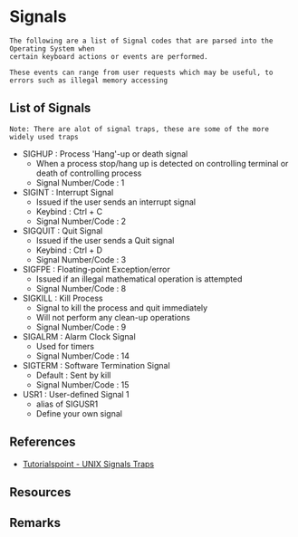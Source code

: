 # Signals

```
The following are a list of Signal codes that are parsed into the Operating System when
certain keyboard actions or events are performed.

These events can range from user requests which may be useful, to errors such as illegal memory accessing
```

## List of Signals
```
Note: There are alot of signal traps, these are some of the more widely used traps
```
- SIGHUP	: Process 'Hang'-up or death signal
	+ When a process stop/hang up is detected on controlling terminal or death of controlling process
	+ Signal Number/Code : 1
- SIGINT	: Interrupt Signal
	+ Issued if the user sends an interrupt signal 
	+ Keybind : Ctrl + C
	+ Signal Number/Code : 2
- SIGQUIT 	: Quit Signal
	+ Issued if the user sends a Quit signal
	+ Keybind : Ctrl + D
	+ Signal Number/Code : 3
- SIGFPE	: Floating-point Exception/error
	+ Issued if an illegal mathematical operation is attempted
	+ Signal Number/Code : 8
- SIGKILL	: Kill Process 
	+ Signal to kill the process and quit immediately
	+ Will not perform any clean-up operations
	+ Signal Number/Code : 9
- SIGALRM	: Alarm Clock Signal
	+ Used for timers
	+ Signal Number/Code : 14
- SIGTERM	: Software Termination Signal
	+ Default : Sent by kill 
	+ Signal Number/Code : 15
- USR1		: User-defined Signal 1
	+ alias of SIGUSR1
	+ Define your own signal

## References
+ [Tutorialspoint - UNIX Signals Traps](https://www.tutorialspoint.com/unix/unix-signals-traps.htm)

## Resources

## Remarks
